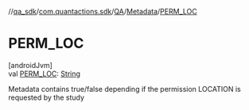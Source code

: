 //[qa_sdk](../../../../index.md)/[com.quantactions.sdk](../../index.md)/[QA](../index.md)/[Metadata](index.md)/[PERM_LOC](-p-e-r-m_-l-o-c.md)

# PERM_LOC

[androidJvm]\
val [PERM_LOC](-p-e-r-m_-l-o-c.md): [String](https://developer.android.com/reference/kotlin/java/lang/String.html)

Metadata contains true/false depending if the permission LOCATION is requested by the study
